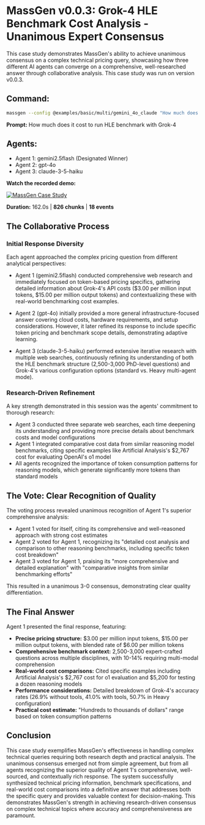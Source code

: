 # MassGen v0.0.3: Grok-4 HLE Benchmark Cost Analysis - Unanimous Expert Consensus

This case study demonstrates MassGen's ability to achieve unanimous consensus on a complex technical pricing query, showcasing how three different AI agents can converge on a comprehensive, well-researched answer through collaborative analysis. This case study was run on version v0.0.3.

## Command:
```bash
massgen --config @examples/basic/multi/gemini_4o_claude "How much does it cost to run HLE benchmark with Grok-4"
```

**Prompt:**
How much does it cost to run HLE benchmark with Grok-4

## Agents:

- Agent 1: gemini2.5flash (Designated Winner)
- Agent 2: gpt-4o
- Agent 3: claude-3-5-haiku

**Watch the recorded demo:**

[![MassGen Case Study](https://img.youtube.com/vi/VU444dr4q7E/0.jpg)](https://www.youtube.com/watch?v=VU444dr4q7E)

**Duration:** 162.0s | **826 chunks** | **18 events**

## The Collaborative Process

### Initial Response Diversity

Each agent approached the complex pricing question from different analytical perspectives:

- Agent 1 (gemini2.5flash) conducted comprehensive web research and immediately focused on token-based pricing specifics, gathering detailed information about Grok-4's API costs ($3.00 per million input tokens, $15.00 per million output tokens) and contextualizing these with real-world benchmarking cost examples.

- Agent 2 (gpt-4o) initially provided a more general infrastructure-focused answer covering cloud costs, hardware requirements, and setup considerations. However, it later refined its response to include specific token pricing and benchmark scope details, demonstrating adaptive learning.

- Agent 3 (claude-3-5-haiku) performed extensive iterative research with multiple web searches, continuously refining its understanding of both the HLE benchmark structure (2,500-3,000 PhD-level questions) and Grok-4's various configuration options (standard vs. Heavy multi-agent mode).

### Research-Driven Refinement

A key strength demonstrated in this session was the agents' commitment to thorough research:

- Agent 3 conducted three separate web searches, each time deepening its understanding and providing more precise details about benchmark costs and model configurations
- Agent 1 integrated comparative cost data from similar reasoning model benchmarks, citing specific examples like Artificial Analysis's $2,767 cost for evaluating OpenAI's o1 model
- All agents recognized the importance of token consumption patterns for reasoning models, which generate significantly more tokens than standard models

## The Vote: Clear Recognition of Quality

The voting process revealed unanimous recognition of Agent 1's superior comprehensive analysis:

- Agent 1 voted for itself, citing its comprehensive and well-reasoned approach with strong cost estimates
- Agent 2 voted for Agent 1, recognizing its "detailed cost analysis and comparison to other reasoning benchmarks, including specific token cost breakdown"
- Agent 3 voted for Agent 1, praising its "more comprehensive and detailed explanation" with "comparative insights from similar benchmarking efforts"

This resulted in a unanimous 3-0 consensus, demonstrating clear quality differentiation.

## The Final Answer

Agent 1 presented the final response, featuring:

- **Precise pricing structure:** $3.00 per million input tokens, $15.00 per million output tokens, with blended rate of $6.00 per million tokens
- **Comprehensive benchmark context:** 2,500-3,000 expert-crafted questions across multiple disciplines, with 10-14% requiring multi-modal comprehension
- **Real-world cost comparisons:** Cited specific examples including Artificial Analysis's $2,767 cost for o1 evaluation and $5,200 for testing a dozen reasoning models
- **Performance considerations:** Detailed breakdown of Grok-4's accuracy rates (26.9% without tools, 41.0% with tools, 50.7% in Heavy configuration)
- **Practical cost estimate:** "Hundreds to thousands of dollars" range based on token consumption patterns

## Conclusion

This case study exemplifies MassGen's effectiveness in handling complex technical queries requiring both research depth and practical analysis. The unanimous consensus emerged not from simple agreement, but from all agents recognizing the superior quality of Agent 1's comprehensive, well-sourced, and contextually rich response. The system successfully synthesized technical pricing information, benchmark specifications, and real-world cost comparisons into a definitive answer that addresses both the specific query and provides valuable context for decision-making. This demonstrates MassGen's strength in achieving research-driven consensus on complex technical topics where accuracy and comprehensiveness are paramount.
